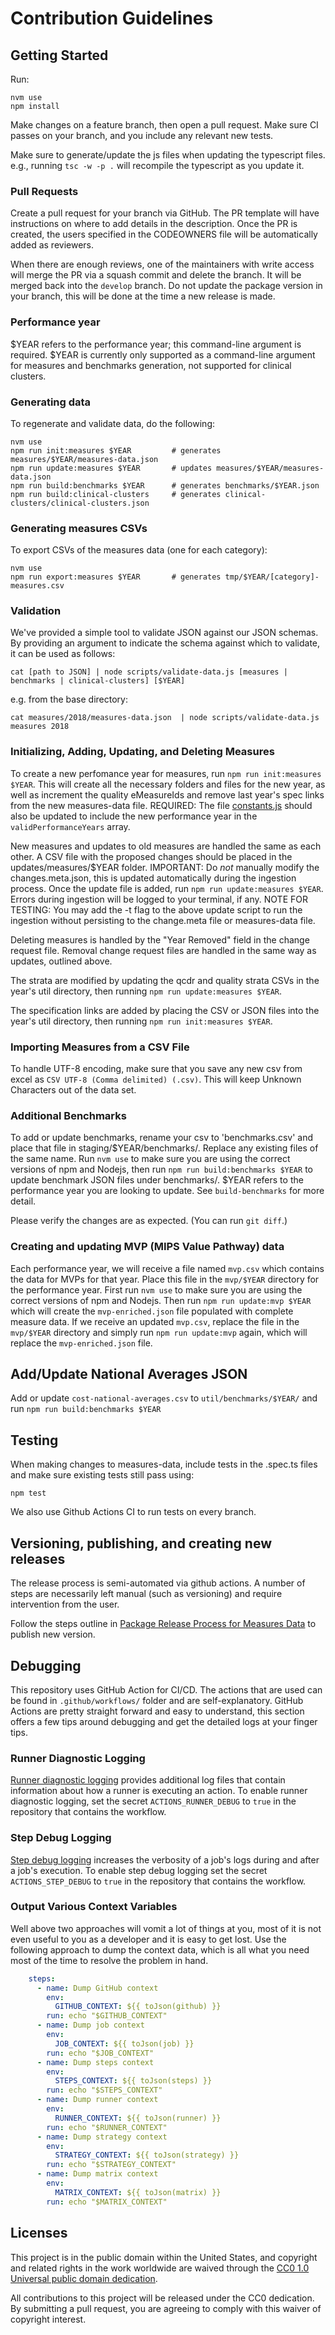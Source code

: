 # Contribution Guidelines

## Getting Started

Run:
```
nvm use
npm install
```

Make changes on a feature branch, then open a pull request. Make sure CI passes on your branch, and you include any relevant new tests.

Make sure to generate/update the js files when updating the typescript files. e.g., running `tsc -w -p .` will recompile the typescript as you update it.

### Pull Requests

Create a pull request for your branch via GitHub. The PR template will have instructions on where to add details in the description. Once the PR is created, the users specified in the CODEOWNERS file will be automatically added as reviewers. 

When there are enough reviews, one of the maintainers with write access will merge the PR via a squash commit and delete the branch. It will be merged back into the `develop` branch. Do not update the package version in your branch, this will be done at the time a new release is made.

### Performance year

$YEAR refers to the performance year; this command-line argument is required.  $YEAR is currently only supported as a command-line argument for measures and benchmarks generation, not supported for clinical clusters.

### Generating data
To regenerate and validate data, do the following:

```
nvm use
npm run init:measures $YEAR         # generates measures/$YEAR/measures-data.json
npm run update:measures $YEAR       # updates measures/$YEAR/measures-data.json
npm run build:benchmarks $YEAR      # generates benchmarks/$YEAR.json
npm run build:clinical-clusters     # generates clinical-clusters/clinical-clusters.json
```

### Generating measures CSVs
To export CSVs of the measures data (one for each category):

```
nvm use
npm run export:measures $YEAR       # generates tmp/$YEAR/[category]-measures.csv
```

### Validation

We've provided a simple tool to validate JSON against our JSON schemas. By providing an argument to indicate the schema against which to validate, it can be used as follows:
```
cat [path to JSON] | node scripts/validate-data.js [measures | benchmarks | clinical-clusters] [$YEAR]
```
e.g. from the base directory:
```
cat measures/2018/measures-data.json  | node scripts/validate-data.js measures 2018
```
### Initializing, Adding, Updating, and Deleting Measures

To create a new perfomance year for measures, run `npm run init:measures $YEAR`. This will create all the necessary folders and files for the new year, as well as increment the quality eMeasureIds and remove last year's spec links from the new measures-data file. REQUIRED: The file [constants.js](./constants.js) should also be updated to include the new performance year in the `validPerformanceYears` array.

New measures and updates to old measures are handled the same as each other. A CSV file with the proposed changes should be placed in the updates/measures/$YEAR folder. IMPORTANT: Do *not* manually modify the changes.meta.json, this is updated automatically during the ingestion process. 
Once the update file is added, run `npm run update:measures $YEAR`. Errors during ingestion will be logged to your terminal, if any.
NOTE FOR TESTING: You may add the -t flag to the above update script to run the ingestion without persisting to the change.meta file or measures-data file.

Deleting measures is handled by the "Year Removed" field in the change request file. Removal change request files are handled in the same way as updates, outlined above.

The strata are modified by updating the qcdr and quality strata CSVs in the year's util directory, then running `npm run update:measures $YEAR`.

The specification links are added by placing the CSV or JSON files into the year's util directory, then running `npm run init:measures $YEAR`.

### Importing Measures from a CSV File

To handle UTF-8 encoding, make sure that you save any new csv from excel as `CSV UTF-8 (Comma delimited) (.csv)`. This will keep Unknown Characters out of the data set.

### Additional Benchmarks

To add or update benchmarks, rename your csv to 'benchmarks.csv'
and place that file in staging/$YEAR/benchmarks/. 
Replace any existing files of the same name.
Run `nvm use` to make sure you are using the correct versions of npm and Nodejs, then run `npm run build:benchmarks $YEAR` to update benchmark JSON files under benchmarks/.
$YEAR refers to the performance year you are looking to update. 
See `build-benchmarks` for more detail.

Please verify the changes are as expected. (You can run `git diff`.)

### Creating and updating MVP (MIPS Value Pathway) data

Each performance year, we will receive a file named `mvp.csv` which contains the data for MVPs for that year. Place this file in the `mvp/$YEAR` directory for the performance year. First run `nvm use` to make sure you are using the correct versions of npm and Nodejs. Then run `npm run update:mvp $YEAR` which will create the `mvp-enriched.json` file populated with complete measure data. If we receive an updated `mvp.csv`, replace the file in the `mvp/$YEAR` directory and simply run `npm run update:mvp` again, which will replace the `mvp-enriched.json` file.

## Add/Update National Averages JSON

Add or update `cost-national-averages.csv` to `util/benchmarks/$YEAR/` and run `npm run build:benchmarks $YEAR` 

## Testing

When making changes to measures-data, include tests in the .spec.ts files and make sure existing tests still pass using:

```
npm test
```

We also use Github Actions CI to run tests on every branch.

## Versioning, publishing, and creating new releases

The release process is semi-automated via github actions. A number of steps are necessarily left manual (such as versioning) and require intervention from the user.

Follow the steps outline in [Package Release Process for Measures Data](https://confluence.cms.gov/x/Wm-gI) to publish new version.

## Debugging

This repository uses GitHub Action for CI/CD. The actions that are used can be found in `.github/workflows/` folder and are self-explanatory. GitHub Actions are pretty straight forward and easy to understand, this section offers a few tips around debugging and get the detailed logs at your finger tips. 
 
### Runner Diagnostic Logging

[Runner diagnostic logging](https://help.github.com/en/actions/automating-your-workflow-with-github-actions/managing-a-workflow-run#enabling-runner-diagnostic-logging) provides additional log files that contain information about how a runner is executing an action.
To enable runner diagnostic logging, set the secret `ACTIONS_RUNNER_DEBUG` to `true` in the repository that contains the workflow.

### Step Debug Logging

[Step debug logging](https://help.github.com/en/actions/automating-your-workflow-with-github-actions/managing-a-workflow-run#enabling-step-debug-logging) increases the verbosity of a job's logs during and after a job's execution.
To enable step debug logging set the secret `ACTIONS_STEP_DEBUG` to `true` in the repository that contains the workflow.

### Output Various Context Variables
Well above two approaches will vomit a lot of things at you, most of it is not even useful to you as a developer and it is easy to get lost. Use the following approach to dump the context data, which is all what you need most of the time to resolve the problem in hand.
```yml
    steps:
      - name: Dump GitHub context
        env:
          GITHUB_CONTEXT: ${{ toJson(github) }}
        run: echo "$GITHUB_CONTEXT"
      - name: Dump job context
        env:
          JOB_CONTEXT: ${{ toJson(job) }}
        run: echo "$JOB_CONTEXT"
      - name: Dump steps context
        env:
          STEPS_CONTEXT: ${{ toJson(steps) }}
        run: echo "$STEPS_CONTEXT"
      - name: Dump runner context
        env:
          RUNNER_CONTEXT: ${{ toJson(runner) }}
        run: echo "$RUNNER_CONTEXT"
      - name: Dump strategy context
        env:
          STRATEGY_CONTEXT: ${{ toJson(strategy) }}
        run: echo "$STRATEGY_CONTEXT"
      - name: Dump matrix context
        env:
          MATRIX_CONTEXT: ${{ toJson(matrix) }}
        run: echo "$MATRIX_CONTEXT"
```

## Licenses

This project is in the public domain within the United States, and copyright and related rights in the work worldwide are waived through the [CC0 1.0 Universal public domain dedication](https://creativecommons.org/publicdomain/zero/1.0/).

All contributions to this project will be released under the CC0 dedication. By submitting a pull request, you are agreeing to comply with this waiver of copyright interest.
